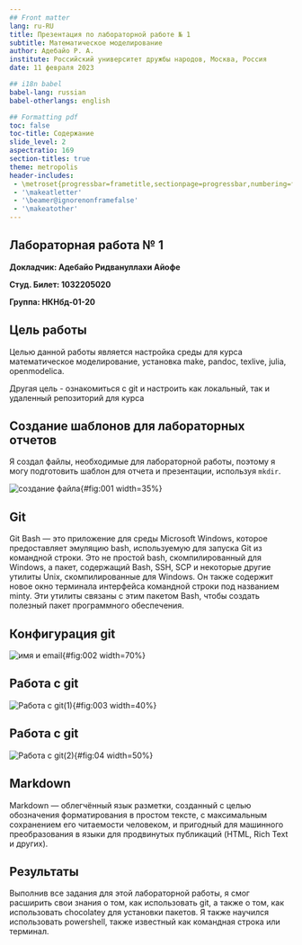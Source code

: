 ```yaml
---
## Front matter
lang: ru-RU
title: Презентация по лабораторной работе № 1
subtitle: Математическое моделирование
author: Адебайо Р. А.
institute: Российский университет дружбы народов, Москва, Россия
date: 11 февраля 2023

## i18n babel
babel-lang: russian
babel-otherlangs: english

## Formatting pdf
toc: false
toc-title: Содержание
slide_level: 2
aspectratio: 169
section-titles: true
theme: metropolis
header-includes:
 - \metroset{progressbar=frametitle,sectionpage=progressbar,numbering=fraction}
 - '\makeatletter'
 - '\beamer@ignorenonframefalse'
 - '\makeatother'
---
```

## Лабораторная работа № 1

**Докладчик: Адебайо Ридвануллахи Айофе**

**Студ. Билет: 1032205020**

**Группа: НКНбд-01-20**

## Цель работы

Целью данной работы является настройка среды для курса математическое моделирование, установка make, pandoc, texlive, julia, openmodelica.

Другая цель - ознакомиться с git и настроить как локальный, так и удаленный репозиторий для курса

## Cоздание шаблонов для лабораторных отчетов

Я создал файлы, необходимые для лабораторной работы, поэтому я могу подготовить шаблон для отчета и презентации, используя `mkdir`.

![создание файла](image/1.jpg){#fig:001 width=35%}

## Git

Git Bash — это приложение для среды Microsoft Windows, которое предоставляет эмуляцию bash, используемую для запуска Git из командной строки. Это не простой bash, скомпилированный для Windows, а пакет, содержащий Bash, SSH, SCP и некоторые другие утилиты Unix, скомпилированные для Windows. Он также содержит новое окно терминала интерфейса командной строки под названием minty. Эти утилиты связаны с этим пакетом Bash, чтобы создать полезный пакет программного обеспечения.

## Конфигурация git

![имя и email](image/1.1.1.jpg){#fig:002 width=70%}

## Работа с git

![Работа с git(1)](image/1.4.2.jpg){#fig:003 width=40%}

## Работа с git

![Работа с git(2)](image/1.14.5.jpg){#fig:04 width=50%}

## Markdown

Markdown — облегчённый язык разметки, созданный с целью обозначения форматирования в простом тексте, с максимальным сохранением его читаемости человеком, и пригодный для машинного преобразования в языки для продвинутых публикаций (HTML, Rich Text и других).

## Результаты

Выполнив все задания для этой лабораторной работы, я смог расширить свои знания о том, как использовать git, а также о том, как использовать chocolatey для установки пакетов. Я также научился использовать powershell, также известный как командная строка или терминал.
